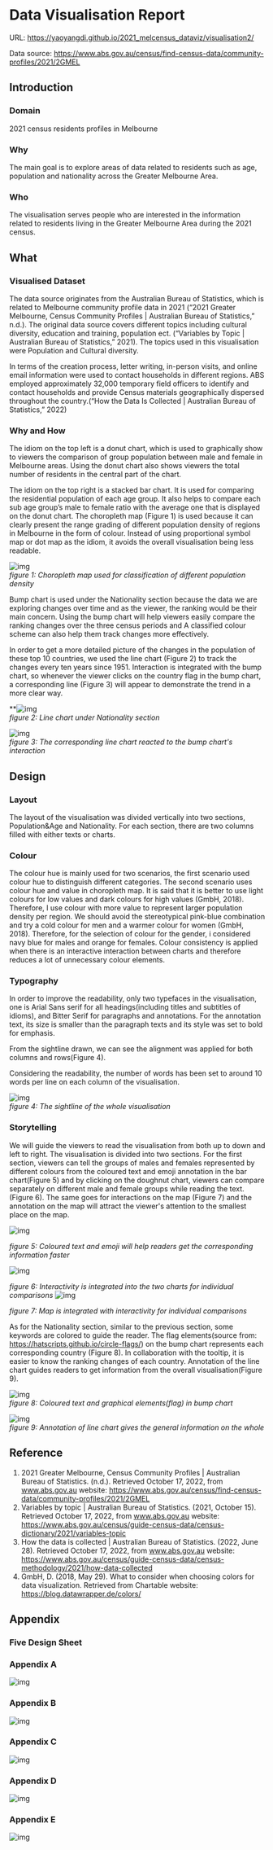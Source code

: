 # Data Visualisation Report

URL: https://yaoyangdi.github.io/2021_melcensus_dataviz/visualisation2/

Data source: https://www.abs.gov.au/census/find-census-data/community-profiles/2021/2GMEL

## Introduction

### Domain

2021 census residents profiles in Melbourne

### Why

The main goal is to explore areas of data related to residents such as age, population and nationality across the Greater Melbourne Area.

### Who

The visualisation serves people who are interested in the information related to residents living in the Greater Melbourne Area during the 2021 census.

## What

### Visualised Dataset

The data source originates from the Australian Bureau of Statistics, which is related to Melbourne community profile data in 2021 (“2021 Greater Melbourne, Census Community Profiles | Australian Bureau of Statistics,” n.d.). The original data source covers different topics including cultural diversity, education and training, population ect. (“Variables by Topic | Australian Bureau of Statistics,” 2021). The topics used in this visualisation were Population and Cultural diversity.

In terms of the creation process, letter writing, in-person visits, and online email information were used to contact households in different regions. ABS employed approximately 32,000 temporary field officers to identify and contact households and provide Census materials geographically dispersed throughout the country.(“How the Data Is Collected | Australian Bureau of Statistics,” 2022)

### Why and How

The idiom on the top left is a donut chart, which is used to graphically show to viewers the comparison of group population between male and female in Melbourne areas. Using the donut chart also shows viewers the total number of residents in the central part of the chart.

The idiom on the top right is a stacked bar chart. It is used for comparing the residential population of each age group. It also helps to compare each sub age group’s male to female ratio with the average one that is displayed on the donut chart.
The choropleth map (Figure 1) is used because it can clearly present the range grading of different population density of regions in Melbourne in the form of colour. Instead of using proportional symbol map or dot map as the idiom, it avoids the overall visualisation being less readable.

![img](https://lh4.googleusercontent.com/dBDIs6l3GXSeuo6imJv8s8c6ort6LyXGxtd0gtEoSmQnqzIjun0_-QCfLF4vXt9-5TeSEqHv6HeXOyirj03SM2yVbSVrKI2K-bHq4mjzavXpVKuLUZtJkYmw_Tsr-pYWhFiOAJvxqZ-K-UoeqrDTTUvJ6W5j5CZZmHrtRKFEdcCSGwO8fGkwFkoRqTZPog)
<br>*figure 1: Choropleth map used for classification of different population density*

Bump chart is used under the Nationality section because the data we are exploring changes over time and as the viewer, the ranking would be their main concern. Using the bump chart will help viewers easily compare the ranking changes over the three census periods and A classified colour scheme can also help them track changes more effectively.

In order to get a more detailed picture of the changes in the population of these top 10 countries, we used the line chart (Figure 2) to track the changes every ten years since 1951. Interaction is integrated with the bump chart, so whenever the viewer clicks on the country flag in the bump chart, a corresponding line (Figure 3) will appear to demonstrate the trend in a more clear way.

**![img](https://lh5.googleusercontent.com/sR11UYubg6bwp42ojJtSOUzJFDuG7rIIL64la6V7btrPOz4O9EUlVs5hGBslMKVHg1zhQ2S5zP-AUdTuZCKiEAKf3DGZEFkc_Fwa_mqWOumTmur3-Tixp5-_DrbVXeMFBG_Ze_OWrzGxBCMgB12lpOqLoyUMbJxtTLiOoK8rvXy7yi6A00mcIH2U86zw3g)
<br>*figure 2: Line chart under Nationality section*

![img](https://lh4.googleusercontent.com/abl4aDvknIZ1d2x62seHzoEgJIhzF9PANfTM7EocOpa7VmlZpCpi139H3qlZybrg49vj0j5L1FuBIs8gHMb3-mn_pep9dN-wIzjvSg8H8zznnYlEY9aQh_gZecloeduqWVUh3kMQacaXbwdy8lLmTo8tma764YsR7y1uoJF6z88wdhfrVh5xzGMnVe3MoA)
<br>*figure 3: The corresponding line chart reacted to the bump chart's interaction*

## Design

### Layout

The layout of the visualisation was divided vertically into two sections, Population&Age and Nationality. For each section, there are two columns filled with either texts or charts.

### Colour

The colour hue is mainly used for two scenarios, the first scenario used colour hue to distinguish different categories. The second scenario uses colour hue and value in choropleth map. It is said that it is better to use light colours for low values and dark colours for high values (GmbH, 2018). Therefore, I use colour with more value to represent larger population density per region. 
We should avoid the stereotypical pink-blue combination and try a cold colour for men and a warmer colour for women (GmbH, 2018). Therefore, for the selection of colour for the gender, i considered navy blue for males and orange for females.
Colour consistency is applied when there is an interactive interaction between charts and therefore reduces a lot of unnecessary colour elements.

### Typography

In order to improve the readability, only two typefaces in the visualisation, one is Arial Sans serif for all headings(including titles and subtitles of idioms), and Bitter Serif for paragraphs and annotations. For the annotation text, its size is smaller than the paragraph texts and its style was set to bold for emphasis. 

From the sightline drawn, we can see the alignment was applied for both columns and rows(Figure 4).

Considering the readability, the number of words has been set to around 10 words per line on each column of the visualisation.

![img](https://lh3.googleusercontent.com/xYx1oPb_avBEuCr-7_1UrvjrBLtK_M1OUzmJieC_IG8V4IzYVSYeg9ED6VNX-ftgs84ZmM4bui86IwrVQOKdkxAXw1tL8fEDleo73Xx9KSpYOh_W-1SdusJ3HHPIQsjorX3A_1x1WkxBIx0pl3E88a3S4m-zWS35tryaAP7-10TEfg0_bzs6x-_ODl1xVw)
<br>*figure 4: The sightline of the whole visualisation*

### Storytelling

We will guide the viewers to read the visualisation from both up to down and left to right. 
The visualisation is divided into two sections. For the first section, viewers can tell the groups of males and females represented by different colours from the coloured text and emoji annotation in the bar chart(Figure 5) and by clicking on the doughnut chart, viewers can compare separately on different male and female groups while reading the text.(Figure 6). The same goes for interactions on the map (Figure 7) and the annotation on the map will attract the viewer's attention to the smallest place on the map.

![img](https://lh3.googleusercontent.com/Ntu8_fNdx8h6USfk0LR_MTZWFXGLBx8R9nplxSz3ymt0gYnLZquSz4GWqb_POTkDblodfmkYCumjRxTwySwc7mYSymZdRV9woGLjXCWERivOGBCBEx4Mny34X8TwNdzH-sAUXNDCL80qtl9Z_mUNx6S-IZtdLMjM92nL4emj33Xf5WW6gjCEPQ5BUrkXGw)

*figure 5: Coloured text and emoji will help readers get the corresponding information faster*

![img](https://lh6.googleusercontent.com/SVh1frgb5-fjcKqJxHjWHZaGAyPis-RIjRnJhPH03xJ5xFfiElKN-tuMh_hNao9hU-z1jrstOwOsXrLRwp2ntrq0bFXopXEeEmMIWnbGEaJaA4Eb2_9VMYnodQY09VD6MgjSDYski4W896sIuFQTckbeHky_0iV5yAD7H9Yd74FWAGo_TJNnRO87abM9Dw)

*figure 6: Interactivity is integrated into the two charts for individual comparisons*
![img](https://lh3.googleusercontent.com/KLWnw8jjKMOrcN7RIHLrj8pedwFAc-71LMGi-jv1ywVdVoMxAzRrmigBdmj2OAekv1W4Rip9q8PRrJNm5BA7ntk9wMTJCxy4Wfbhp-iO640Qamk_OV0cU79n5blHCZNDb0XzCXlpZoLHaLBX1ruTseF79bH8T9N_HEeZ6YZn0s3lDnGewR72ZBPFtswLPA)

*figure 7: Map is integrated with interactivity for individual comparisons*

As for the Nationality section, similar to the previous section, some keywords are colored to guide the reader. The flag elements(source from: https://hatscripts.github.io/circle-flags/) on the bump chart represents each corresponding country (Figure 8). In collaboration with the tooltip, it is easier to know the ranking changes of each country. Annotation of the line chart guides readers to get information from the overall visualisation(Figure 9).

![img](https://lh5.googleusercontent.com/ufCUinNl2wy2RlhN6HA1bYzbuhf94azUdiyoIg_5dIEwhYJ-XgZaggxdTErAhe7MlQXije5ejNUyi3xn_RGp2nwaME6CnPHDh-s0wTLMB4NBCiXw9PnjppG3RgDHnZsFfZjl9FNLUZaidW4fM9XBUNM06t07e2UVYARMnZfJB7-9vXE9QT4dXdr8lG-FvA)
<br>*figure 8: Coloured text and graphical elements(flag) in bump chart* 

![img](https://lh5.googleusercontent.com/8FcgOeUHL7ATtNna_B20fpNepr4_6CDMnxIPPXTt14LD3JO3viLqOuMgbVwMBDAR3Atnu0wfkWX90hU67YWi0VntXernziAixt9ftCYNJhEnEvh52aqET65IjxXEXX1ahH1sW5cHJpC1tsTpOfVkEgizgqJeTgUBt-noO6fZsV1e9Wv3Pn-ajTYOGGcWtA)
<br>*figure 9: Annotation of line chart gives the general information on the whole*

## Reference

1. 2021 Greater Melbourne, Census Community Profiles | Australian Bureau of Statistics. (n.d.). Retrieved October 17, 2022, from www.abs.gov.au website: https://www.abs.gov.au/census/find-census-data/community-profiles/2021/2GMEL
2. Variables by topic | Australian Bureau of Statistics. (2021, October 15). Retrieved October 17, 2022, from www.abs.gov.au website: https://www.abs.gov.au/census/guide-census-data/census-dictionary/2021/variables-topic
3. How the data is collected | Australian Bureau of Statistics. (2022, June 28). Retrieved October 17, 2022, from www.abs.gov.au website: https://www.abs.gov.au/census/guide-census-data/census-methodology/2021/how-data-collected
4. GmbH, D. (2018, May 29). What to consider when choosing colors for data visualization. Retrieved from Chartable website: https://blog.datawrapper.de/colors/
## Appendix 

### Five Design Sheet

### Appendix A

![img](https://lh4.googleusercontent.com/dBQ_nkSnWXQxInQ7LGtjSf1F9NimnoudEpLcrN1jwMg763NULsbncusY2s7kfITse2RwT6PnxelqOq5bfrpLMKh-QduwdOrXb-WrDmB4NA-NHgsBxl-O8Ko-n0VYolOVFTa44Ca5hw0LWsbo3FAh8y_kcDtVmMVBodKPA7DDbxiGJpipGkFHAmp6Fi7FLQ)

### Appendix B

![img](https://lh4.googleusercontent.com/mKIQme6PwXWUco4KczTMVhJ8EZ-GVLhKF1KvoLEqSGL8ungZL7Hjxtf2wFMJgkB6iyIjmQsrYMptY6ApID-W0vdIcWqrDdlXJRhp9LDnDPRsVaNIWhx-9ENJCnuuqwvWzptzZBcp_RLAzxEm_cvX9kKuz8ovRqKc7R0dpcNQnBh6oTGQI_4lJWTluOhXOQ)

### Appendix C

![img](https://lh6.googleusercontent.com/BNtNfDGmxk2_YU-IUKQy_u93HyQM5maQZtg3exAolDsEDEnBMfjapHc5WWXzVX3Y20UIxjB9HVb8DXXHvgprfOgXPrOALlCWrsS22LgUPCUvUP7qcAUS70H6eR7n2liqvFVZ_e1HQoVbF47qvIh1gQkjfYGCsHqHMWR0FocTJuTJdhTg6xNQGym9G0Oq3g)

### Appendix D

![img](https://lh4.googleusercontent.com/kbpdjpycTGw8_9Vld6J_VbjRIg4QKdxKOQLilsNcgKYSw-Nn0nRCBhmbU5c8npfPqtxDpJI-bBxtuBAm8fYntwiqoiIpa5e6noO1NWvav858E-m31r0CcgHupmMNSw1GNjmHlAiyVK2RX4Ttd4_gNsUwNxCLJdvL8ntwaECyY_koEd06AMlF1Q54OEh3Lg)

### Appendix E

![img](https://lh5.googleusercontent.com/c9VY_7jOESA83yCo7Mkf7mP_0u0BXngePIxKaUm5mdCXg49mPLnQX8fPGq8zwNeTr0xCfCQex3NB7Hxk4b_CXjoqIuo0Tq7aZcoWFj9lsJTXbYX3o0pzMlaxs22pzDYfYy3FYxWr7JMfVIUaF4zAJuKr5AL9yWUy9Vfj9FTsO_EJVLH4pMx7jRxdi8nNew)


